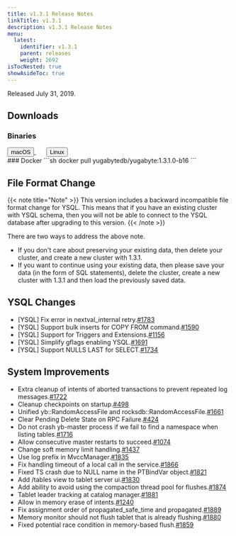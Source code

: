 ```yaml
---
title: v1.3.1 Release Notes
linkTitle: v1.3.1
description: v1.3.1 Release Notes
menu:
  latest:
    identifier: v1.3.1
    parent: releases
    weight: 2692
isTocNested: true
showAsideToc: true
---
```


Released July 31, 2019.

## Downloads
### Binaries
<a class="download-binary-link" href="https://downloads.yugabyte.com/yugabyte-1.3.1.0-darwin.tar.gz">
  <button>
    <i class="fab fa-apple"></i><span class="download-text">macOS</span>
  </button>
</a>
&nbsp; &nbsp; &nbsp; 
<a class="download-binary-link" href="https://downloads.yugabyte.com/yugabyte-1.3.1.0-linux.tar.gz">
  <button>
    <i class="fab fa-linux"></i><span class="download-text">Linux</span>
  </button>
</a>
<br />
### Docker
```sh
docker pull yugabytedb/yugabyte:1.3.1.0-b16
```

## File Format Change

{{< note title="Note" >}}
This version includes a backward incompatible file format change for YSQL. This means that if you have an existing cluster with YSQL schema, then you will not be able to connect to the YSQL database after upgrading to this version.
{{< /note >}}

There are two ways to address the above note.

* If you don't care about preserving your existing data, then delete your cluster, and create a new
  cluster with 1.3.1. 
* If you want to continue using your existing data, then please save your data (in the form of
  SQL statements), delete the cluster, create a new cluster with 1.3.1 and then load the previously saved data.

## YSQL Changes
* [YSQL] Fix error in nextval_internal retry.[#1783](https://github.com/Yugabyte/yugabyte-db/issues/1783)
* [YSQL] Support bulk inserts for COPY FROM
  command.[#1590](https://github.com/Yugabyte/yugabyte-db/issues/1590)
* [YSQL] Support for Triggers and
  Extensions.[#1156](https://github.com/Yugabyte/yugabyte-db/issues/1156)
* [YSQL] Simplify gflags enabling YSQL.[#1691](https://github.com/Yugabyte/yugabyte-db/issues/1691)
* [YSQL] Support NULLS LAST for SELECT.[#1734](https://github.com/Yugabyte/yugabyte-db/issues/1734)


## System Improvements
* Extra cleanup of intents of aborted transactions to prevent repeated log
  messages.[#1722](https://github.com/Yugabyte/yugabyte-db/issues/1722)
* Cleanup checkpoints on startup.[#498](https://github.com/Yugabyte/yugabyte-db/issues/498)
* Unified yb::RandomAccessFile and
  rocksdb::RandomAccessFile.[#1661](https://github.com/Yugabyte/yugabyte-db/issues/1661)
* Clear Pending Delete State on RPC
  Failure.[#424](https://github.com/Yugabyte/yugabyte-db/issues/424)
* Do not crash yb-master process if we fail to find a namespace when listing
  tables.[#1716](https://github.com/Yugabyte/yugabyte-db/issues/1716)
* Allow consecutive master restarts to
  succeed.[#1074](https://github.com/Yugabyte/yugabyte-db/issues/1074)
* Change soft memory limit handling.[#1437](https://github.com/Yugabyte/yugabyte-db/issues/1437)
* Use log prefix in MvccManager.[#1835](https://github.com/Yugabyte/yugabyte-db/issues/1835)
* Fix handling timeout of a local call in the
  service.[#1866](https://github.com/Yugabyte/yugabyte-db/issues/1866)
* Fixed TS crash due to NULL name in the PTBindVar
  object.[#1821](https://github.com/Yugabyte/yugabyte-db/issues/1821)
* Add /tables view to tablet server ui.[#1830](https://github.com/Yugabyte/yugabyte-db/issues/1830)
* Add ability to avoid using the compaction thread pool for
  flushes.[#1874](https://github.com/Yugabyte/yugabyte-db/issues/1874)
* Tablet leader tracking at catalog
  manager.[#1881](https://github.com/Yugabyte/yugabyte-db/issues/1881)
* Allow in memory erase of intents.[#1240](https://github.com/Yugabyte/yugabyte-db/issues/1240)
* Fix assignment order of propagated_safe_time and
  propagated.[#1889](https://github.com/Yugabyte/yugabyte-db/issues/1889)
* Memory monitor should not flush tablet that is already
  flushing.[#1880](https://github.com/Yugabyte/yugabyte-db/issues/1880)
* Fixed potential race condition in memory-based
  flush.[#1859](https://github.com/Yugabyte/yugabyte-db/issues/1859)
